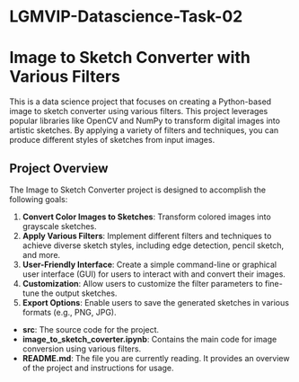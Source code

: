 # LGMVIP-Datascience-Task-02
# Image to Sketch Converter with Various Filters

This is a data science project that focuses on creating a Python-based image to sketch converter using various filters. This project leverages popular libraries like OpenCV and NumPy to transform digital images into artistic sketches. By applying a variety of filters and techniques, you can produce different styles of sketches from input images.

## Project Overview

The Image to Sketch Converter project is designed to accomplish the following goals:

1. **Convert Color Images to Sketches**: Transform colored images into grayscale sketches.
2. **Apply Various Filters**: Implement different filters and techniques to achieve diverse sketch styles, including edge detection, pencil sketch, and more.
3. **User-Friendly Interface**: Create a simple command-line or graphical user interface (GUI) for users to interact with and convert their images.
4. **Customization**: Allow users to customize the filter parameters to fine-tune the output sketches.
5. **Export Options**: Enable users to save the generated sketches in various formats (e.g., PNG, JPG).
  - **src**: The source code for the project.
  - **image_to_sketch_coverter.ipynb**: Contains the main code for image conversion using various filters.
  - **README.md**: The file you are currently reading. It provides an overview of the project and instructions for usage.


